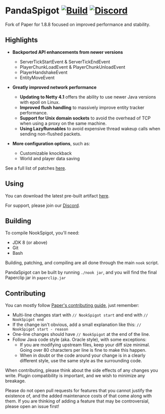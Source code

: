 # PandaSpigot [![Build](https://img.shields.io/github/actions/workflow/status/Angelillo15/NookSpigot/build.yml?branch=master&label=Build)](https://github.com/Angelillo15/NookSpigot/actions/workflows/build.yml) [![Discord](https://img.shields.io/discord/918181438879305748?label=Discord)](https://discord.nookure.com)
Fork of Paper for 1.8.8 focused on improved performance and stability.

## Highlights
- **Backported API enhancements from newer versions**
    - ServerTickStartEvent & ServerTickEndEvent
    - PlayerChunkLoadEvent & PlayerChunkUnloadEvent
    - PlayerHandshakeEvent
    - EntityMoveEvent

- **Greatly improved network performance**
    - **Updating to Netty 4.1** offers the ability to use newer Java versions with epoll on Linux.
    - **Improved flush handling** to massively improve entity tracker performance.
    - **Support for Unix domain sockets** to avoid the overhead of TCP when using a proxy on the same machine.
    - **Using LazyRunnables** to avoid expensive thread wakeup calls when sending non-flushed packets.

- **More configuration options**, such as:
    - Customizable knockback
    - World and player data saving

See a full list of patches [here](./patches/).

## Using
You can download the latest pre-built artifact [here](https://nightly.link/Angelillo15/NookSpigot/workflows/build/master/NookSpigot.zip).

For support, please join our [Discord](https://discord.nookure.com/).


## Building
To compile NookSpigot, you'll need:
- JDK 8 (or above)
- Git
- Bash

Building, patching, and compiling are all done through the main `nook` script.

PandaSpigot can be built by running `./nook jar`, and you will find the final Paperclip jar in `paperclip.jar`

## Contributing
You can mostly follow [Paper's contributing guide](https://github.com/PaperMC/Paper/blob/ver/1.16.5/CONTRIBUTING.md), just remember:
- Multi-line changes start with `// NookSpigot start` and end with `// NookSpigot end`
- If the change isn't obvious, add a small explanation like this: `// NookSpigot start - reason`
- One-line changes should have `// NookSpigot` at the end of the line.
- Follow Java code style (aka. Oracle style), with some exceptions:
  - If you are modifying upstream files, keep your diff size minimal. Going over 80 characters per line is fine to make this happen.
  - When in doubt or the code around your change is in a clearly different style, use the same style as the surrounding code.

When contributing, please think about the side effects of any changes you write.
Plugin compatibility is important, and we wish to minimize any breakage.

Please do not open pull requests for features that you cannot justify the existence of,
and the added maintenance costs of that come along with them. If you are thinking of
adding a feature that may be controversial, please open an issue first!
